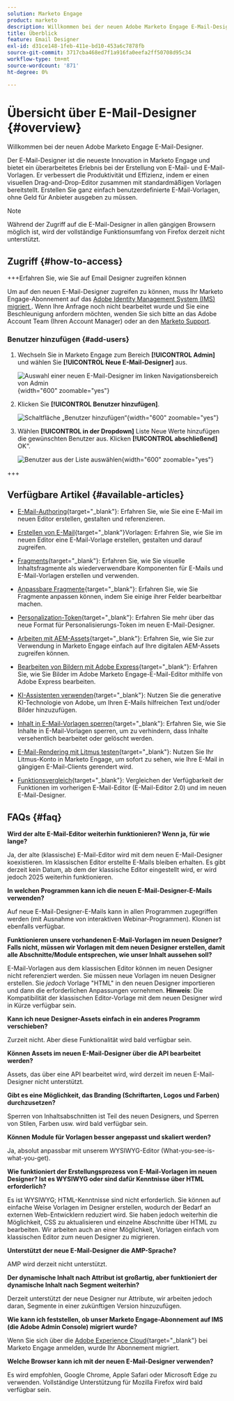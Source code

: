 ```yaml
---
solution: Marketo Engage
product: marketo
description: Willkommen bei der neuen Adobe Marketo Engage E-Mail-Designer.
title: Überblick
feature: Email Designer
exl-id: d31ce148-1feb-411e-bd10-453a6c7878fb
source-git-commit: 3717cba468ed7f1a916fa0eefa2ff50708d95c34
workflow-type: tm+mt
source-wordcount: '871'
ht-degree: 0%

---
```


# Übersicht über E-Mail-Designer {#overview}

Willkommen bei der neuen Adobe Marketo Engage E-Mail-Designer.

Der E-Mail-Designer ist die neueste Innovation in Marketo Engage und bietet ein überarbeitetes Erlebnis bei der Erstellung von E-Mail- und E-Mail-Vorlagen. Er verbessert die Produktivität und Effizienz, indem er einen visuellen Drag-and-Drop-Editor zusammen mit standardmäßigen Vorlagen bereitstellt. Erstellen Sie ganz einfach benutzerdefinierte E-Mail-Vorlagen, ohne Geld für Anbieter ausgeben zu müssen.

>[!NOTE]
>
>Während der Zugriff auf die E-Mail-Designer in allen gängigen Browsern möglich ist, wird der vollständige Funktionsumfang von Firefox derzeit nicht unterstützt.

## Zugriff {#how-to-access}

+++Erfahren Sie, wie Sie auf Email Designer zugreifen können

Um auf den neuen E-Mail-Designer zugreifen zu können, muss Ihr Marketo Engage-Abonnement auf das [Adobe Identity Management System (IMS) migriert ](https://experienceleague.adobe.com/en/docs/marketo/using/product-docs/administration/marketo-with-adobe-identity/adobe-identity-management-overview). Wenn Ihre Anfrage noch nicht bearbeitet wurde und Sie eine Beschleunigung anfordern möchten, wenden Sie sich bitte an das Adobe Account Team (Ihren Account Manager) oder an den [Marketo Support](https://nation.marketo.com/t5/support/ct-p/Support).

### Benutzer hinzufügen {#add-users}

1. Wechseln Sie in Marketo Engage zum Bereich **[!UICONTROL Admin]** und wählen Sie **[!UICONTROL Neue E-Mail-Designer]** aus.

   ![Auswahl einer neuen E-Mail-Designer im linken Navigationsbereich von Admin](assets/overview-1.png){width="600" zoomable="yes"}

1. Klicken Sie **[!UICONTROL Benutzer hinzufügen]**.

   ![Schaltfläche „Benutzer hinzufügen“](assets/overview-2.png){width="600" zoomable="yes"}

1. Wählen **[!UICONTROL in der Dropdown]** Liste Neue Werte hinzufügen die gewünschten Benutzer aus. Klicken **[!UICONTROL abschließend]** OK“.

   ![Benutzer aus der Liste auswählen](assets/overview-3.png){width="600" zoomable="yes"}

+++

## Verfügbare Artikel {#available-articles}

* [E-Mail-Authoring](/help/marketo/product-docs/email-marketing/email-designer/email-authoring.md){target="_blank"}: Erfahren Sie, wie Sie eine E-Mail im neuen Editor erstellen, gestalten und referenzieren.

* [Erstellen von E-Mail](/help/marketo/product-docs/email-marketing/email-designer/email-template-authoring.md){target="_blank"}Vorlagen: Erfahren Sie, wie Sie im neuen Editor eine E-Mail-Vorlage erstellen, gestalten und darauf zugreifen.

* [Fragments](/help/marketo/product-docs/email-marketing/email-designer/fragments.md){target="_blank"}: Erfahren Sie, wie Sie visuelle Inhaltsfragmente als wiederverwendbare Komponenten für E-Mails und E-Mail-Vorlagen erstellen und verwenden.

* [Anpassbare Fragmente](/help/marketo/product-docs/email-marketing/email-designer/customizable-fragments.md){target="_blank"}: Erfahren Sie, wie Sie Fragmente anpassen können, indem Sie einige ihrer Felder bearbeitbar machen.

* [Personalization-Token](/help/marketo/product-docs/email-marketing/email-designer/personalization-tokens.md){target="_blank"}: Erfahren Sie mehr über das neue Format für Personalisierungs-Token im neuen E-Mail-Designer.

* [Arbeiten mit AEM-Assets](/help/marketo/product-docs/email-marketing/email-designer/aem-assets.md){target="_blank"}: Erfahren Sie, wie Sie zur Verwendung in Marketo Engage einfach auf Ihre digitalen AEM-Assets zugreifen können.

* [Bearbeiten von Bildern mit Adobe Express](/help/marketo/product-docs/email-marketing/email-designer/edit-images-adobe-express.md){target="_blank"}: Erfahren Sie, wie Sie Bilder im Adobe Marketo Engage-E-Mail-Editor mithilfe von Adobe Express bearbeiten.

* [KI-Assistenten verwenden](/help/marketo/product-docs/email-marketing/email-designer/ai-assistant.md){target="_blank"}: Nutzen Sie die generative KI-Technologie von Adobe, um Ihren E-Mails hilfreichen Text und/oder Bilder hinzuzufügen.

* [Inhalt in E-Mail-Vorlagen sperren](/help/marketo/product-docs/email-marketing/email-designer/content-locking.md){target="_blank"}: Erfahren Sie, wie Sie Inhalte in E-Mail-Vorlagen sperren, um zu verhindern, dass Inhalte versehentlich bearbeitet oder gelöscht werden.

* [E-Mail-Rendering mit Litmus testen](/help/marketo/product-docs/email-marketing/email-designer/test-email-rendering.md){target="_blank"}: Nutzen Sie Ihr Litmus-Konto in Marketo Engage, um sofort zu sehen, wie Ihre E-Mail in gängigen E-Mail-Clients gerendert wird.

* [Funktionsvergleich](/help/marketo/product-docs/email-marketing/email-designer/feature-comparison.md){target="_blank"}: Vergleichen der Verfügbarkeit der Funktionen im vorherigen E-Mail-Editor (E-Mail-Editor 2.0) und im neuen E-Mail-Designer.

## FAQs {#faq}

**Wird der alte E-Mail-Editor weiterhin funktionieren? Wenn ja, für wie lange?**

Ja, der alte (klassische) E-Mail-Editor wird mit dem neuen E-Mail-Designer koexistieren. Im klassischen Editor erstellte E-Mails bleiben erhalten. Es gibt derzeit kein Datum, ab dem der klassische Editor eingestellt wird, er wird jedoch 2025 weiterhin funktionieren.

**In welchen Programmen kann ich die neuen E-Mail-Designer-E-Mails verwenden?**

Auf neue E-Mail-Designer-E-Mails kann in allen Programmen zugegriffen werden (mit Ausnahme von interaktiven Webinar-Programmen). Klonen ist ebenfalls verfügbar.

**Funktionieren unsere vorhandenen E-Mail-Vorlagen im neuen Designer? Falls nicht, müssen wir Vorlagen mit dem neuen Designer erstellen, damit alle Abschnitte/Module entsprechen, wie unser Inhalt aussehen soll?**

E-Mail-Vorlagen aus dem klassischen Editor können im neuen Designer nicht referenziert werden. Sie müssen neue Vorlagen im neuen Designer erstellen. Sie _jedoch_ Vorlage &quot;HTML&quot; in den neuen Designer importieren und dann die erforderlichen Anpassungen vornehmen. **Hinweis**: Die Kompatibilität der klassischen Editor-Vorlage mit dem neuen Designer wird in Kürze verfügbar sein.

**Kann ich neue Designer-Assets einfach in ein anderes Programm verschieben?**

Zurzeit nicht. Aber diese Funktionalität wird bald verfügbar sein.

**Können Assets im neuen E-Mail-Designer über die API bearbeitet werden?**

Assets, das über eine API bearbeitet wird, wird derzeit im neuen E-Mail-Designer nicht unterstützt.

**Gibt es eine Möglichkeit, das Branding (Schriftarten, Logos und Farben) durchzusetzen?**

Sperren von Inhaltsabschnitten ist Teil des neuen Designers, und Sperren von Stilen, Farben usw. wird bald verfügbar sein.

**Können Module für Vorlagen besser angepasst und skaliert werden?**

Ja, absolut anpassbar mit unserem WYSIWYG-Editor (What-you-see-is-what-you-get).

**Wie funktioniert der Erstellungsprozess von E-Mail-Vorlagen im neuen Designer? Ist es WYSIWYG oder sind dafür Kenntnisse über HTML erforderlich?**

Es ist WYSIWYG; HTML-Kenntnisse sind nicht erforderlich. Sie können auf einfache Weise Vorlagen im Designer erstellen, wodurch der Bedarf an externen Web-Entwicklern reduziert wird. Sie haben jedoch weiterhin die Möglichkeit, CSS zu aktualisieren und einzelne Abschnitte über HTML zu bearbeiten. Wir arbeiten auch an einer Möglichkeit, Vorlagen einfach vom klassischen Editor zum neuen Designer zu migrieren.

**Unterstützt der neue E-Mail-Designer die AMP-Sprache?**

AMP wird derzeit nicht unterstützt.

**Der dynamische Inhalt nach Attribut ist großartig, aber funktioniert der dynamische Inhalt nach Segment weiterhin?**

Derzeit unterstützt der neue Designer nur Attribute, wir arbeiten jedoch daran, Segmente in einer zukünftigen Version hinzuzufügen.

**Wie kann ich feststellen, ob unser Marketo Engage-Abonnement auf IMS (die Adobe Admin Console) migriert wurde?**

Wenn Sie sich über die [Adobe Experience Cloud](https://experiencecloud.adobe.com/){target="_blank"} bei Marketo Engage anmelden, wurde Ihr Abonnement migriert.

**Welche Browser kann ich mit der neuen E-Mail-Designer verwenden?**

Es wird empfohlen, Google Chrome, Apple Safari oder Microsoft Edge zu verwenden. Vollständige Unterstützung für Mozilla Firefox wird bald verfügbar sein.
